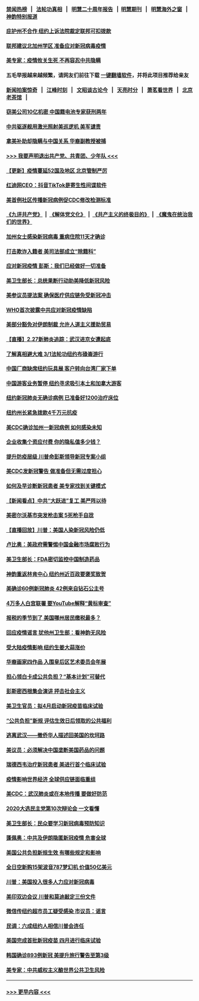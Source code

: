 #### [禁闻热榜](热点新闻.md?=0)  &nbsp;&nbsp;|&nbsp;&nbsp; [法轮功真相](https://github.com/gfw-breaker/truth/blob/master/README.md?=0) &nbsp;&nbsp;|&nbsp;&nbsp; [明慧二十周年报告](https://github.com/gfw-breaker/mh-reports/blob/master/README.md?=0) &nbsp;&nbsp;|&nbsp;&nbsp;[明慧期刊](https://github.com/gfw-breaker/mh-qikan) &nbsp;&nbsp;|&nbsp;&nbsp; [明慧海外之窗](https://github.com/gfw-breaker/mh-news/blob/master/README.md?=0) &nbsp;&nbsp;|&nbsp;&nbsp; [神韵特别报道](https://github.com/gfw-breaker/mh-news/blob/master/shenyun.md?=0)
#### [庇护州不合作  纽约上诉法院裁定联邦可扣拨款](../pages/nsc412/n11902238.md?t=02281702) 
#### [联邦建议北加州学区 准备应对新冠病毒疫情](../pages/nsc412/n11902448.md?t=02281702) 
#### [美专家：疫情攸关生死 不再容忍中共隐瞒](../pages/nsc412/n11901694.md?t=02281702) 
#### 五毛举报越来越频繁，请网友们前往下载 [一键翻墙软件](https://github.com/gfw-breaker/ssr-accounts)，并将此项目推荐给亲友
#### [新闻拍案惊奇](https://github.com/gfw-breaker/banned-news/blob/master/pages/link4.md) &nbsp;&nbsp;|&nbsp;&nbsp; [江峰时刻](https://github.com/gfw-breaker/banned-news/blob/master/pages/link4.md) &nbsp;&nbsp;|&nbsp;&nbsp; [文昭谈古论今](https://github.com/gfw-breaker/banned-news/blob/master/pages/link4.md) &nbsp;&nbsp;|&nbsp;&nbsp; [天亮时分](https://github.com/gfw-breaker/banned-news/blob/master/pages/link4.md) &nbsp;&nbsp;|&nbsp;&nbsp; [萧茗看世界](https://github.com/gfw-breaker/banned-news/blob/master/pages/link4.md) &nbsp;&nbsp;|&nbsp;&nbsp; [北京老茶馆](https://github.com/gfw-breaker/banned-news/blob/master/pages/link4.md) &nbsp;&nbsp;|&nbsp;&nbsp; 
#### [窃美公司10亿机密 中国籍电池专家获刑两年](../pages/nsc412/n11901996.md?t=02281702) 
#### [中共驱逐舰用激光照射美巡逻机 美军谴责](../pages/nsc412/n11901964.md?t=02281702) 
#### [拿美补助却隐瞒与中国关系 华裔副教授被捕](../pages/nsc412/n11901687.md?t=02281702) 
#### [>>> 我要声明退出共产党、共青团、少年队 <<<](https://github.com/begood0513/goodnews/blob/master/quit/letter.md) 
#### [【更新】疫情蔓延52国及地区 北京管制严厉](../pages/nsc412/n11890652.md?t=02281702) 
#### [红迪网CEO：抖音TikTok是寄生性间谍软件](../pages/nsc412/n11901675.md?t=02281702) 
#### [美首例社区传播新冠病例促CDC修改检测标准](../pages/nsc412/n11901490.md?t=02281702) 
#### [《九评共产党》](https://github.com/begood0513/9ping.md/blob/master/README.md) &nbsp;|&nbsp; [《解体党文化》](../../../../jtdwh.md/blob/master/README.md)  &nbsp;|&nbsp; [《共产主义的终极目的》](../../../../gczydzjmd.md/blob/master/README.md) &nbsp;|&nbsp; [《魔鬼在统治我们的世界》](../../../../mgztzwmdsj.md/blob/master/README.md) 
#### [加州女士感染新冠病毒 重病住院11天才确诊](../pages/nsc412/n11901246.md?t=02281702) 
#### [打击欺诈入籍者 美司法部成立“除籍科”](../pages/nsc412/n11901364.md?t=02281702) 
#### [应对新冠疫情 彭斯：我们已经做好一切准备](../pages/nsc412/n11901268.md?t=02281702) 
#### [美卫生部长：总统果断行动助美降低新冠风险](../pages/nsc412/n11900906.md?t=02281702) 
#### [美参议员提法案 确保医疗供应链免受新冠冲击](../pages/nsc412/n11901144.md?t=02281702) 
#### [WHO首次披露中共应对新冠疫情缺陷](../pages/nsc412/n11900978.md?t=02281702) 
#### [美部分豁免对伊朗制裁 允许人道主义援助贸易](../pages/nsc412/n11900859.md?t=02281702) 
#### [【直播】2.27新肺炎追踪：武汉进京女遭起底](../pages/nsc412/n11900415.md?t=02281702) 
#### [了解真相避大难  3/1法轮功纽约布碌崙游行](../pages/nsc412/n11899501.md?t=02281702) 
#### [中国厂商缺席纽约玩具展  客户转向台湾厂家下单](../pages/nsc412/n11899505.md?t=02281702) 
#### [中国游客业务暂停  纽约寻求吸引本土和加拿大游客](../pages/nsc412/n11899492.md?t=02281702) 
#### [纽约新冠肺炎无确诊病例  已准备好1200治疗床位](../pages/nsc412/n11899474.md?t=02281702) 
#### [纽约州长紧急拨款4千万元抗疫](../pages/nsc412/n11899477.md?t=02281702) 
#### [美CDC确诊加州一新冠病例 如何感染未知](../pages/nsc412/n11899165.md?t=02281702) 
#### [企业收集个资应付费 你的隐私值多少钱？](../pages/nsc412/n11898097.md?t=02281702) 
#### [提升防疫层级 川普命彭斯领导新冠专案小组](../pages/nsc412/n11898934.md?t=02281702) 
#### [美CDC发新冠警告 做准备但无需过度担心](../pages/nsc412/n11898923.md?t=02281702) 
#### [如何及早诊断新冠患者 美专家找到关键模式](../pages/nsc412/n11898626.md?t=02281702) 
#### [【新闻看点】中共“大跃进”复工 美严阵以待](../pages/nsc412/n11898221.md?t=02281702) 
#### [美密尔沃基市突发枪击案 5死枪手自戕](../pages/nsc412/n11898687.md?t=02281702) 
#### [【直播回放】川普：美国人染新冠风险仍低](../pages/nsc412/n11898088.md?t=02281702) 
#### [卢比奥：美政府需警惕中国金融市场腐败行为](../pages/nsc412/n11898327.md?t=02281702) 
#### [美卫生部长：FDA密切监控中国制造药品](../pages/nsc412/n11898231.md?t=02281702) 
#### [神韵重返林肯中心 纽约州近百政要褒奖致贺](../pages/nsc412/n11893366.md?t=02281702) 
#### [美确诊60例新冠肺炎 42例来自钻石公主号](../pages/nsc412/n11898098.md?t=02281702) 
#### [4万多人白宫联署 要YouTube解释“黄标审查”](../pages/nsc412/n11897803.md?t=02281702) 
#### [报税的季节到了 美国哪州居民缴税最多？](../pages/nsc412/n11897626.md?t=02281702) 
#### [回应疫情谣言 犹他州卫生部：看神韵无风险](../pages/nsc412/n11896078.md?t=02281702) 
#### [受大陆疫情影响  纽约生姜大蒜涨价](../pages/nsc412/n11896485.md?t=02281702) 
#### [华裔画家四作品  入围皇后区艺术委员会年展](../pages/nsc412/n11896497.md?t=02281702) 
#### [担心领白卡成公共负担？“基本计划”可替代](../pages/nsc412/n11896478.md?t=02281702) 
#### [彭斯密西根集会演讲 抨击社会主义](../pages/nsc412/n11896543.md?t=02281702) 
#### [美卫生官员：拟4月启动新冠疫苗临床试验](../pages/nsc412/n11896357.md?t=02281702) 
#### [“公共负担”新规  评估生效日后领取的公共福利](../pages/nsc412/n11893847.md?t=02281702) 
#### [逃离武汉——撤侨华人描述回美国的坎坷路](../pages/nsc412/n11895897.md?t=02281702) 
#### [美议员：必须解决中国垄断美国药品的问题](../pages/nsc412/n11895991.md?t=02281702) 
#### [瑞德西韦治疗新冠患者 美进行首个临床试验](../pages/nsc412/n11895845.md?t=02281702) 
#### [疫情影响世界经济 全球供应链面临重组](../pages/nsc412/n11895634.md?t=02281702) 
#### [美CDC：武汉肺炎或在本地传播 要做好防范](../pages/nsc412/n11895597.md?t=02281702) 
#### [2020大选民主党第10次辩论会 一文看懂](../pages/nsc412/n11895486.md?t=02281702) 
#### [美卫生部长：民众要学习新冠病毒预防知识](../pages/nsc412/n11895308.md?t=02281702) 
#### [蓬佩奥：中共及伊朗隐匿新冠疫情 危害全球](../pages/nsc412/n11895492.md?t=02281702) 
#### [美国公共负担新规生效 有哪些规定和影响](../pages/nsc412/n11893866.md?t=02281702) 
#### [全日空新购15架波音787梦幻机 价值50亿美元](../pages/nsc412/n11895154.md?t=02281702) 
#### [川普：美国投入很多人力应对新冠病毒](../pages/nsc412/n11894977.md?t=02281702) 
#### [美印双边会议 川普和莫迪敲定三份文件](../pages/nsc412/n11894247.md?t=02281702) 
#### [微信传纽约超市员工疑受感染  市议员：谣言](../pages/nsc412/n11893861.md?t=02281702) 
#### [民调：六成纽约人相信川普会连任](../pages/nsc412/n11893884.md?t=02281702) 
#### [美国完成首批新冠疫苗 四月进行临床试验](../pages/nsc412/n11893526.md?t=02281702) 
#### [韩国确诊893例新冠 美提升旅行警告至第3级](../pages/nsc412/n11893662.md?t=02281702) 
#### [美专家：中共威权主义酿世界公共卫生风险](../pages/nsc412/n11893474.md?t=02281702) 

----
#### [ >>> 更早内容 <<< ](../indexes/nsc412-earlier.md)
